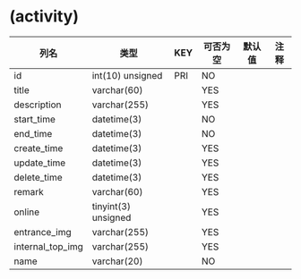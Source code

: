 # (activity)
| 列名 | 类型 | KEY | 可否为空 | 默认值 | 注释 |
| ---- | ---- | ---- | ---- | ---- | ----  |
| id | int(10) unsigned | PRI | NO |  |  |
| title | varchar(60) |  | YES |  |  |
| description | varchar(255) |  | YES |  |  |
| start_time | datetime(3) |  | NO |  |  |
| end_time | datetime(3) |  | NO |  |  |
| create_time | datetime(3) |  | YES |  |  |
| update_time | datetime(3) |  | YES |  |  |
| delete_time | datetime(3) |  | YES |  |  |
| remark | varchar(60) |  | YES |  |  |
| online | tinyint(3) unsigned |  | YES |  |  |
| entrance_img | varchar(255) |  | YES |  |  |
| internal_top_img | varchar(255) |  | YES |  |  |
| name | varchar(20) |  | NO |  |  |